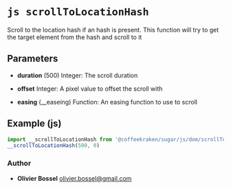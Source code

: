 


<!-- @namespace    sugar.js.dom -->

# ```js scrollToLocationHash ```


Scroll to the location hash if an hash is present.
This function will try to get the target element from the hash and scroll to it

## Parameters

- **duration** (500) Integer: The scroll duration

- **offset**  Integer: A pixel value to offset the scroll with

- **easing** (__easeing) Function: An easing function to use to scroll



## Example (js)

```js
import __scrollToLocationHash from '@coffeekraken/sugar/js/dom/scrollToLocationHash'
__scrollToLocationHash(500, 0)
```


### Author
- **Olivier Bossel** <a href="mailto:olivier.bossel@gmail.com">olivier.bossel@gmail.com</a> 



